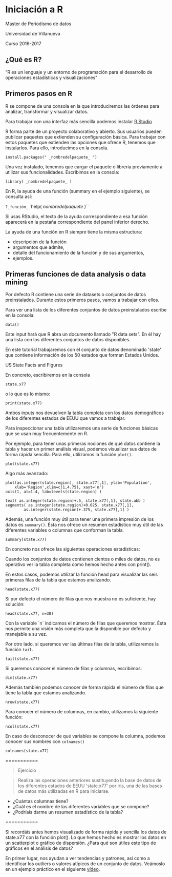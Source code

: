 # Iniciación a R

Master de Periodismo de datos

Universidad de Villanueva

Curso 2016-2017

## ¿Qué es R?

“R es un lenguaje y un entorno de programación para el desarrollo de operaciones estadísticas y visualizaciones"

## Primeros pasos en R

R se compone de una consola en la que introduciremos las órdenes para analizar, transformar y visualizar datos.

Para trabajar con una interfaz más sencilla podemos instalar [R Studio](https://www.rstudio.com/products/rstudio/download/)

R forma parte de un proyecto colaborativo y abierto. Sus usuarios pueden publicar paquetes que extienden su configuración básica. Para trabajar con estos paquetes que extienden las opciones que ofrece R, tenemos que instalarlos. Para ello, introducimos en la consola.

`install.packages(" _nombredelpaquete_ ")`

Una vez instalado, tenemos que cargar el paquete o librería previamente a utilizar sus funcionalidades. Escribimos en la consola:

`library( _nombredelpaquete_ )`

En R, la ayuda de una función (summary en el ejemplo siguiente), se consulta así:

`?_función_`
`help( _nombredelpaquete_ )``

Si usas RStudio, el texto de la ayuda correspondiente a esa función aparecerá en la pestaña correspondiente del panel inferior derecho.

La ayuda de una función en R siempre tiene la misma estructura:

* descripción de la función
* argumentos que admite,
* detalle del funcionamiento de la función y de sus argumentos,
* ejemplos.

## Primeras funciones de data analysis o data mining

Por defecto R contiene una serie de datasets o conjuntos de datos preinstalados. Durante estos primeros pasos, vamos a trabajar con ellos.

Para ver una lista de los diferentes conjuntos de datos preinstalados escribe en la consola:

`data()`

Este input hará que R abra un documento llamado "R data sets". En él hay una lista con los diferentes conjuntos de datos disponibles.

En este tutorial trabajaremos con el conjunto de datos denominado 'state' que contiene información de los 50 estados que forman Estados Unidos.

US State Facts and Figures

En concreto, escribiremos en la consola

`state.x77`

o lo que es lo mismo:

`print(state.x77)`

Ambos inputs nos devuelven la tabla completa con los datos demográficos de los diferentes estados de EEUU que vamos a trabajar.

Para inspeccionar una tabla utilizaremos una serie de funciones básicas que se usan muy frecuentemente en R.

Por ejemplo, para tener unas primeras nociones de qué datos contiene la tabla y hacer un primer análisis visual, podemos visualizar sus datos de forma rápida sencilla. Para ello, utilizamos la función `plot()`.

`plot(state.x77)`

[scatter]: img/scatter.png "scatter example"


Algo más avanzado:

```
plot(as.integer(state.region), state.x77[,1], ylab='Population',
	xlab='Region',xlim=c(1,4.75), xaxt='n')
axis(1, at=1:4, lab=levels(state.region) )

text( as.integer(state.region)+.5, state.x77[,1], state.abb )
segments( as.integer(state.region)+0.025, state.x77[,1],
		as.integer(state.region)+.375, state.x77[,1] )       
```

Además, una función muy útil para tener una primera impresión de los datos es `summary()`. Ésta nos ofrece un resumen estadístico muy útil de las diferentes variables o columnas que conforman la tabla.

`summary(state.x77)`    

En concreto nos ofrece las siguientes operaciones estadísticas:

Cuando los conjuntos de datos contienen cientos o miles de datos, no es operativo ver la tabla completa como hemos hecho antes con print().

En estos casos, podemos utilizar la función head para visualizar las seis primeras filas de la tabla que estamos analizando.

`head(state.x77)`  

Si por defecto el número de filas que nos muestra no es suficiente, hay solución:

`head(state.x77, n=30)`

Con la variable ´n´ indicamos el número de filas que queremos mostrar. Ésta nos permite una visión más completa que la disponible por defecto y manejable a su vez.

Por otro lado, si queremos ver las últimas filas de la tabla, utilizaremos la función `tail`.

`tail(state.x77)`

Si queremos conocer el número de filas y columnas, escribimos:

`dim(state.x77)`     

 Además también podemos conocer de forma rápida el número de filas que tiene la tabla que estamos analizando.

`nrow(state.x77)`

 Para conocer el número de columnas, en cambio, utilizamos la siguiente función:

`ncol(state.x77)`

En caso de desconocer de qué variables se compone la columna, podemos conocer sus nombres con `colnames()`

`colnames(state.x77)`  



===========

> Ejercicio

>Realiza las operaciones anteriores sustituyendo la base de datos de los diferentes estados de EEUU 'state.x77' por iris, una de las bases de datos más utilizadas en R para iniciarse.

* ¿Cuántas columnas tiene?
* ¿Cuál es el nombre de las diferentes variables que se compone?
* ¿Podríais darme un resumen estadístico de la tabla?

===========



Si recordáis antes hemos visualizado de forma rápida y sencilla los datos de state.x77 con la función plot(). Lo que hemos hecho es mostrar los datos en un scatterplot o gráfico de dispersión. ¿Para qué son útiles este tipo de gráficos en el análisis de datos?

En primer lugar, nos ayudan a ver tendencias y patrones, así como a identificar los outliers o valores atípicos de un conjunto de datos. Veámoslo en un ejemplo práctico en el siguiente [vídeo](https://www.youtube.com/watch?v=jbkSRLYSojo).
